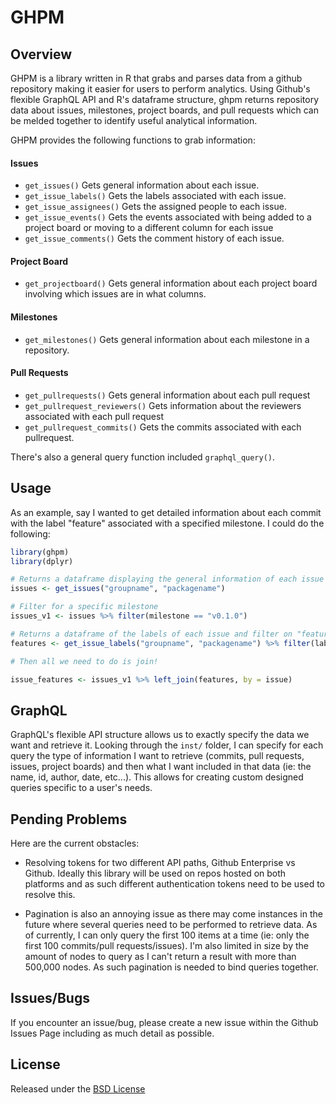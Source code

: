 GHPM
================

Overview
--------

GHPM is a library written in R that grabs and parses data from a github repository making it easier for users to perform analytics. Using Github's flexible GraphQL API and R's dataframe structure, ghpm returns repository data about issues, milestones, project boards, and pull requests which can be melded together to identify useful analytical information.

GHPM provides the following functions to grab information:

#### Issues

-   `get_issues()` Gets general information about each issue.
-   `get_issue_labels()` Gets the labels associated with each issue.
-   `get_issue_assignees()` Gets the assigned people to each issue.
-   `get_issue_events()` Gets the events associated with being added to a project board or moving to a different column for each issue
-   `get_issue_comments()` Gets the comment history of each issue.

#### Project Board

-   `get_projectboard()` Gets general information about each project board involving which issues are in what columns.

#### Milestones

-   `get_milestones()` Gets general information about each milestone in a repository.

#### Pull Requests

-   `get_pullrequests()` Gets general information about each pull request
-   `get_pullrequest_reviewers()` Gets information about the reviewers associated with each pull request
-   `get_pullrequest_commits()` Gets the commits associated with each pullrequest.

There's also a general query function included `graphql_query()`.

Usage
-----

As an example, say I wanted to get detailed information about each commit with the label "feature" associated with a specified milestone. I could do the following:

``` r
library(ghpm)
library(dplyr)

# Returns a dataframe displaying the general information of each issue
issues <- get_issues("groupname", "packagename") 

# Filter for a specific milestone
issues_v1 <- issues %>% filter(milestone == "v0.1.0")

# Returns a dataframe of the labels of each issue and filter on "features"
features <- get_issue_labels("groupname", "packagename") %>% filter(label == "feature")

# Then all we need to do is join!

issue_features <- issues_v1 %>% left_join(features, by = issue)
```

GraphQL
-------

GraphQL's flexible API structure allows us to exactly specify the data we want and retrieve it. Looking through the `inst/` folder, I can specify for each query the type of information I want to retrieve (commits, pull requests, issues, project boards) and then what I want included in that data (ie: the name, id, author, date, etc...). This allows for creating custom designed queries specific to a user's needs.

Pending Problems
----------------

Here are the current obstacles:

-   Resolving tokens for two different API paths, Github Enterprise vs Github. Ideally this library will be used on repos hosted on both platforms and as such different authentication tokens need to be used to resolve this.

-   Pagination is also an annoying issue as there may come instances in the future where several queries need to be performed to retrieve data. As of currently, I can only query the first 100 items at a time (ie: only the first 100 commits/pull requests/issues). I'm also limited in size by the amount of nodes to query as I can't return a result with more than 500,000 nodes. As such pagination is needed to bind queries together.

Issues/Bugs
-----------

If you encounter an issue/bug, please create a new issue within the Github Issues Page including as much detail as possible.

License
-------

Released under the [BSD License](https://ghe.metrumrg.com/tech-experiments/ghpm/blob/master/LICENSE)
